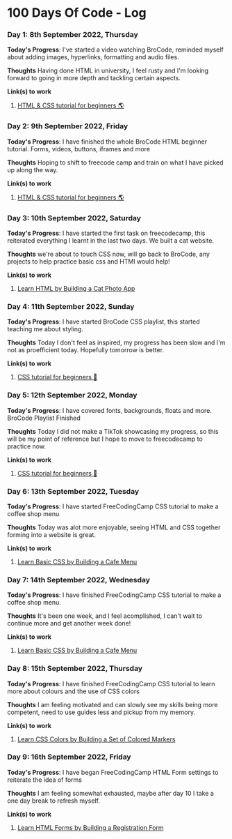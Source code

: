 # 100 Days Of Code - Log

### Day 1: 8th September 2022, Thursday

**Today's Progress**: I've started a video watching BroCode, reminded myself about adding images, hyperlinks, formatting and audio files.

**Thoughts** Having done HTML in university, I feel rusty and I'm looking forward to going in more depth and tackling certain aspects.

**Link(s) to work**
1. [HTML & CSS tutorial for beginners 🌎](https://www.youtube.com/playlist?list=PLZPZq0r_RZOPoNttk9beDhO_Bu5DA-xwP)


### Day 2: 9th September 2022, Friday

**Today's Progress**: I have finished the whole BroCode HTML beginner tutorial. Forms, videos, buttons, iframes and more

**Thoughts** Hoping to shift to freecode camp and train on what I have picked up along the way.

**Link(s) to work**
1. [HTML & CSS tutorial for beginners 🌎](https://www.youtube.com/playlist?list=PLZPZq0r_RZOPoNttk9beDhO_Bu5DA-xwP)


### Day 3: 10th September 2022, Saturday

**Today's Progress**: I have started the first task on freecodecamp, this reiterated everything I learnt in the last two days. We built a cat website.

**Thoughts** we're about to touch CSS now, will go back to BroCode, any projects to help practice basic css and HTMl would help!

**Link(s) to work**
1. [Learn HTML by Building a Cat Photo App](https://www.freecodecamp.org/learn/2022/responsive-web-design/#learn-html-by-building-a-cat-photo-app)


### Day 4: 11th September 2022, Sunday

**Today's Progress**: I have started BroCode CSS playlist, this started teaching me about styling.

**Thoughts** Today I don't feel as inspired, my progress has been slow and I'm not as proefficient today. Hopefully tomorrow is better.

**Link(s) to work**
1. [CSS tutorial for beginners 🎨](https://www.youtube.com/playlist?list=PLZPZq0r_RZOONc3kkuRmBOlj67YAG6jqo)


### Day 5: 12th September 2022, Monday

**Today's Progress**: I have covered fonts, backgrounds, floats and more. BroCode Playlist Finished 

**Thoughts** Today I did not make a TikTok showcasing my progress, so this will be my point of reference but I hope to move to freecodecamp to practice now.

**Link(s) to work**
1. [CSS tutorial for beginners 🎨](https://www.youtube.com/playlist?list=PLZPZq0r_RZOONc3kkuRmBOlj67YAG6jqo)


### Day 6: 13th September 2022, Tuesday

**Today's Progress**: I have started FreeCodingCamp CSS tutorial to make a coffee shop menu 

**Thoughts** Today was alot more enjoyable, seeing HTML and CSS together forming into a website is great.

**Link(s) to work**
1. [Learn Basic CSS by Building a Cafe Menu](https://www.freecodecamp.org/learn/2022/responsive-web-design/learn-basic-css-by-building-a-cafe-menu)


### Day 7: 14th September 2022, Wednesday

**Today's Progress**: I have finished FreeCodingCamp CSS tutorial to make a coffee shop menu. 

**Thoughts** It's been one week, and I feel acomplished, I can't wait to continue more and get another week done!

**Link(s) to work**
1. [Learn Basic CSS by Building a Cafe Menu](https://www.freecodecamp.org/learn/2022/responsive-web-design/learn-basic-css-by-building-a-cafe-menu)


### Day 8: 15th September 2022, Thursday

**Today's Progress**: I have finished FreeCodingCamp CSS tutorial to learn more about colours and the use of CSS colors 

**Thoughts** I am feeling motivated and can slowly see my skills being more competent, need to use guides less and pickup from my memory.

**Link(s) to work**
1. [Learn CSS Colors by Building a Set of Colored Markers](https://www.freecodecamp.org/learn/2022/responsive-web-design/learn-css-colors-by-building-a-set-of-colored-markers)


### Day 9: 16th September 2022, Friday

**Today's Progress**: I have began FreeCodingCamp HTML Form settings to reiterate the idea of forms 

**Thoughts** I am feeling somewhat exhausted, maybe after day 10 I take a one day break to refresh myself.

**Link(s) to work**
1. [Learn HTML Forms by Building a Registration Form](https://www.freecodecamp.org/learn/2022/responsive-web-design/learn-html-forms-by-building-a-registration-form/step-31)
